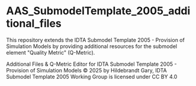 # AAS_SubmodelTemplate_2005_additional_files
This repository extends the IDTA Submodel Template 2005 - Provision of Simulation Models by providing additional resources for the submodel element "Quality Metric" (Q-Metric).


Additional Files & Q-Metric Editor for IDTA Submodel Template 2005 - Provision of Simulation Models © 2025 by Hildebrandt Gary, IDTA Submodel Template 2005 Working Group is licensed under CC BY 4.0 
